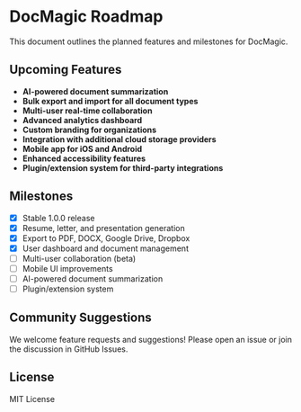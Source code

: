 # DocMagic Roadmap

This document outlines the planned features and milestones for DocMagic.

## Upcoming Features

- **AI-powered document summarization**
- **Bulk export and import for all document types**
- **Multi-user real-time collaboration**
- **Advanced analytics dashboard**
- **Custom branding for organizations**
- **Integration with additional cloud storage providers**
- **Mobile app for iOS and Android**
- **Enhanced accessibility features**
- **Plugin/extension system for third-party integrations**

## Milestones

- [x] Stable 1.0.0 release
- [x] Resume, letter, and presentation generation
- [x] Export to PDF, DOCX, Google Drive, Dropbox
- [x] User dashboard and document management
- [ ] Multi-user collaboration (beta)
- [ ] Mobile UI improvements
- [ ] AI-powered document summarization
- [ ] Plugin/extension system

## Community Suggestions

We welcome feature requests and suggestions! Please open an issue or join the discussion in GitHub Issues.

## License

MIT License
